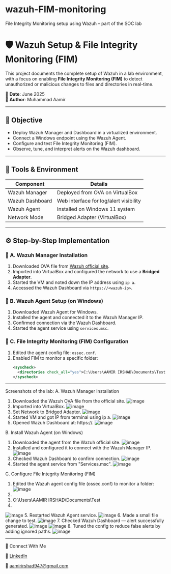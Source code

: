 # wazuh-FIM-monitoring
File Integrity Monitoring setup using Wazuh – part of the SOC lab

# 🛡️ Wazuh Setup & File Integrity Monitoring (FIM)

This project documents the complete setup of Wazuh in a lab environment, with a focus on enabling **File Integrity Monitoring (FIM)** to detect unauthorized or malicious changes to files and directories in real-time.

📅 **Date**: June 2025  
👤 **Author**: Muhammad Aamir  

---

## 🎯 Objective

- Deploy Wazuh Manager and Dashboard in a virtualized environment.
- Connect a Windows endpoint using the Wazuh Agent.
- Configure and test File Integrity Monitoring (FIM).
- Observe, tune, and interpret alerts on the Wazuh dashboard.

---

## 🧰 Tools & Environment

| Component        | Details                                  |
|------------------|-------------------------------------------|
| Wazuh Manager    | Deployed from OVA on VirtualBox           |
| Wazuh Dashboard  | Web interface for log/alert visibility    |
| Wazuh Agent      | Installed on Windows 11 system            |
| Network Mode     | Bridged Adapter (VirtualBox)              |

---

## ⚙️ Step-by-Step Implementation

### 🔸 A. Wazuh Manager Installation
1. Downloaded OVA file from [Wazuh official site](https://wazuh.com/download/).
2. Imported into VirtualBox and configured the network to use a **Bridged Adapter**.
3. Started the VM and noted down the IP address using `ip a`.
4. Accessed the Wazuh Dashboard via `https://<wazuh-ip>`.

### 🔸 B. Wazuh Agent Setup (on Windows)
1. Downloaded Wazuh Agent for Windows.
2. Installed the agent and connected it to the Wazuh Manager IP.
3. Confirmed connection via the Wazuh Dashboard.
4. Started the agent service using `services.msc`.

### 🔸 C. File Integrity Monitoring (FIM) Configuration
1. Edited the agent config file: `ossec.conf`.
2. Enabled FIM to monitor a specific folder:
   ```xml
   <syscheck>
     <directories check_all="yes">C:\Users\AAMIR IRSHAD\Documents\Test</directories>
   </syscheck>

------
Screenshots of the lab:
A. Wazuh Manager Installation
1.	Downloaded the Wazuh OVA file from the official site.
![image](https://github.com/user-attachments/assets/4b5a911f-a9d6-4725-bd5c-e6425967a6b4)
2.	Imported into VirtualBox.
![image](https://github.com/user-attachments/assets/2a58e64e-48ec-44d4-a8e2-dee9b30fd9ad)
3.	Set Network to Bridged Adapter.
![image](https://github.com/user-attachments/assets/cf3bad95-3bc4-45b5-bc12-31f959466498)
4.	Started VM and got IP from terminal using ip a.
![image](https://github.com/user-attachments/assets/ce1cb21b-4f31-41a2-aeff-05e6302d7c35)
5.	Opened Wazuh Dashboard at: https://<wazuh-ip>.
![image](https://github.com/user-attachments/assets/2a7480b4-585e-4d06-8110-c6c469215265)

B. Install Wazuh Agent (on Windows)
1.	Downloaded the agent from the Wazuh official site.
![image](https://github.com/user-attachments/assets/7414e8c0-f8bd-4c1b-b3c0-b66959d5cb54)
2.	Installed and configured it to connect with the Wazuh Manager IP.
![image](https://github.com/user-attachments/assets/3523fb7d-779c-4364-b792-1f58e4b7951f)
3.	Checked Wazuh Dashboard to confirm connection.
![image](https://github.com/user-attachments/assets/6abb02cb-298d-494d-b59a-a7d278250c14)
4.	Started the agent service from "Services.msc".
![image](https://github.com/user-attachments/assets/29bf4ff4-19f5-4271-92cd-a28f2e5afdaf)

C. Configure File Integrity Monitoring (FIM)
1.	Edited the Wazuh agent config file (ossec.conf) to monitor a folder:
![image](https://github.com/user-attachments/assets/6538dfc7-5e11-4e40-a1d5-2486f6a00aa1)
2.	<syscheck>
3.	<directories check_all="yes">C:\Users\AAMIR IRSHAD\Documents\Test</directories>
4.	</syscheck>
![image](https://github.com/user-attachments/assets/70228a32-3d4d-4288-bb7f-dc162aa07857)
5.	Restarted Wazuh Agent service.
![image](https://github.com/user-attachments/assets/6c289889-7b0c-4a07-9dbf-acc66ecc5e62)
6.	Made a small file change to test.
![image](https://github.com/user-attachments/assets/19656030-5d86-43f2-b15e-a66fd690e008)
7.	Checked Wazuh Dashboard — alert successfully generated.
![image](https://github.com/user-attachments/assets/da6d7168-e941-4375-81d0-45caef919e59)
![image](https://github.com/user-attachments/assets/d7494603-4175-48ed-9067-67d35df89d72)
8.	Tuned the config to reduce false alerts by adding ignored paths.
![image](https://github.com/user-attachments/assets/ead01512-189f-44e3-835c-678971c270e8)

------
🔗 Connect With Me

💼 [LinkedIn](https://www.linkedin.com/in/m-aamir947/)

📧 aamirirshad947@gmail.com
